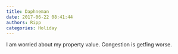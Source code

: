 ```yaml
---
title: Daphneman
date: 2017-06-22 08:41:44
authors: Ripp
categories: Holiday
---
```


 I am worried about my property value. Congestion is getfing worse.